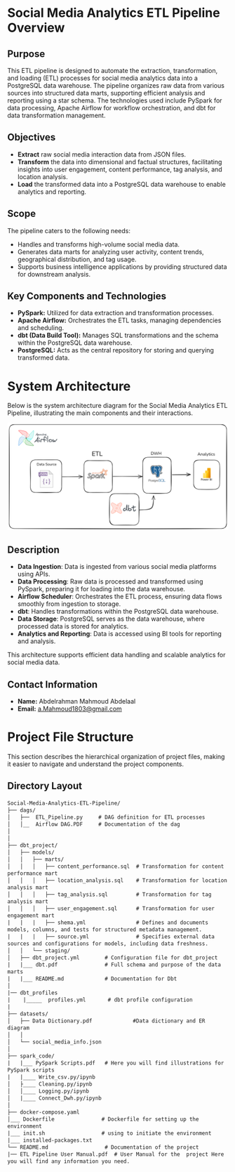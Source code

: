# Social Media Analytics ETL Pipeline Overview

## Purpose
This ETL pipeline is designed to automate the extraction, transformation, and loading (ETL) processes for social media analytics data into a PostgreSQL data warehouse. The pipeline organizes raw data from various sources into structured data marts, supporting efficient analysis and reporting using a star schema. The technologies used include PySpark for data processing, Apache Airflow for workflow orchestration, and dbt for data transformation management.

## Objectives
- **Extract** raw social media interaction data from JSON files.
- **Transform** the data into dimensional and factual structures, facilitating insights into user engagement, content performance, tag analysis, and location analysis.
- **Load** the transformed data into a PostgreSQL data warehouse to enable analytics and reporting.

## Scope
The pipeline caters to the following needs:
- Handles and transforms high-volume social media data.
- Generates data marts for analyzing user activity, content trends, geographical distribution, and tag usage.
- Supports business intelligence applications by providing structured data for downstream analysis.

## Key Components and Technologies
- **PySpark:** Utilized for data extraction and transformation processes.
- **Apache Airflow:** Orchestrates the ETL tasks, managing dependencies and scheduling.
- **dbt (Data Build Tool):** Manages SQL transformations and the schema within the PostgreSQL data warehouse.
- **PostgreSQL:** Acts as the central repository for storing and querying transformed data.

# System Architecture

Below is the system architecture diagram for the Social Media Analytics ETL Pipeline, illustrating the main components and their interactions.

![System Architecture](images/system_architecture.png)

## Description

- **Data Ingestion**: Data is ingested from various social media platforms using APIs.
- **Data Processing**: Raw data is processed and transformed using PySpark, preparing it for loading into the data warehouse.
- **Airflow Scheduler**: Orchestrates the ETL process, ensuring data flows smoothly from ingestion to storage.
- **dbt**: Handles transformations within the PostgreSQL data warehouse.
- **Data Storage**: PostgreSQL serves as the data warehouse, where processed data is stored for analytics.
- **Analytics and Reporting**: Data is accessed using BI tools for reporting and analysis.

This architecture supports efficient data handling and scalable analytics for social media data.


## Contact Information
- **Name:** Abdelrahman Mahmoud Abdelaal
- **Email:** [a.Mahmoud1803@gmail.com](mailto:a.Mahmoud1803@gmail.com)

# Project File Structure

This section describes the hierarchical organization of project files, making it easier to navigate and understand the project components.

## Directory Layout

```plaintext
Social-Media-Analytics-ETL-Pipeline/
├── dags/
│   ├──  ETL_Pipeline.py     # DAG definition for ETL processes
│   │__  Airflow DAG.PDF     # Documentation of the dag    
│   
│       
├── dbt_project/
│   ├── models/
│   │   ├── marts/
│   │   │   ├── content_performance.sql  # Transformation for content performance mart
│   │   │   ├── location_analysis.sql    # Transformation for location analysis mart
│   │   │   ├── tag_analysis.sql         # Transformation for tag analysis mart
│   │   │   ├── user_engagement.sql      # Transformation for user engagement mart
|   |   |   ├── shema.yml                # Defines and documents  models, columns, and tests for structured metadata management.
|   |   |   ├── source.yml               # Specifies external data sources and configurations for models, including data freshness.
│   │   └── staging/
│   ├── dbt_project.yml        # Configuration file for dbt_project
|   |___ dbt.pdf               # Full schema and purpose of the data marts
|   |___ README.md             # Documentation for Dbt
│
|── dbt_profiles
|    |_____  profiles.yml       # dbt profile configuration
|
├── datasets/
│   ├── Data Dictionary.pdf             #Data dictionary and ER diagram
│   │   
│   └── social_media_info.json
│       
├── spark_code/
|   |___ PySpark Scripts.pdf   # Here you will find illustrations for PySpark scripts
|   |____ Write_csv.py/ipynb
│   ├____ Cleaning.py/ipynb
│   │____ Logging.py/ipynb     
│   |____ Connect_Dwh.py/ipynb
│       
├── docker-compose.yaml
│___ Dockerfile               # Dockerfile for setting up the environment
|___ init.sh                  # using to initiate the environment 
|___ installed-packages.txt             
└── README.md                  # Documentation of the project
|── ETL Pipeline User Manual.pdf  # User Manual for the  project Here you will find any information you need.

